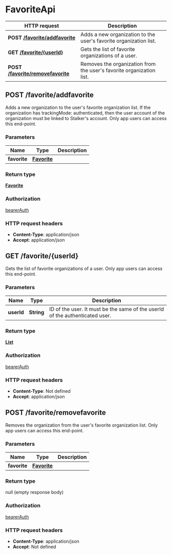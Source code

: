 # FavoriteApi

HTTP request | Description
------------- | -------------
**POST** [**/favorite/addfavorite**](FavoriteApi.md#addFavoriteOrganization) | Adds a new organization to the user's favorite organization list.
**GET** [**/favorite/{userId}**](FavoriteApi.md#getFavoriteOrganizationList) | Gets the list of favorite organizations of a user.
**POST** [**/favorite/removefavorite**](FavoriteApi.md#removeFavoriteOrganization) | Removes the organization from the user's favorite organization list.


<a name="addFavoriteOrganization"></a>
## **POST** /favorite/addfavorite

Adds a new organization to the user's favorite organization list. If the organization has trackingMode: authenticated, then the user account of the organization must be linked to Stalker's account. Only app users can access this end-point.

### Parameters

Name | Type | Description 
------------- | ------------- | -------------
 **favorite** | [**Favorite**](/restapi/model/Favorite.md)|  |

### Return type

[**Favorite**](/restapi/model/Favorite.md)

### Authorization

[bearerAuth](../overview.md#bearerAuth)

### HTTP request headers

- **Content-Type**: application/json
- **Accept**: application/json

<a name="getFavoriteOrganizationList"></a>
## **GET** /favorite/{userId}

Gets the list of favorite organizations of a user.  Only app users can access this end-point.

### Parameters

Name | Type | Description 
------------- | ------------- | -------------
 **userId** | **String**| ID of the user. It must be the same of the userId of the authenticated user.

### Return type

[**List**](/restapi/model/Organization.md)

### Authorization

[bearerAuth](../overview.md#bearerAuth)

### HTTP request headers

- **Content-Type**: Not defined
- **Accept**: application/json

<a name="removeFavoriteOrganization"></a>
## **POST** /favorite/removefavorite

Removes the organization from the user's favorite organization list. Only app users can access this end-point.

### Parameters

Name | Type | Description 
------------- | ------------- | -------------
 **favorite** | [**Favorite**](/restapi/model/Favorite.md)|  |

### Return type

null (empty response body)

### Authorization

[bearerAuth](../overview.md#bearerAuth)

### HTTP request headers

- **Content-Type**: application/json
- **Accept**: Not defined

